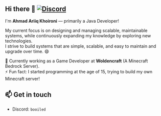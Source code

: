 ## Hi there 👋 [![Discord](https://img.shields.io/badge/Discord-%237289DA.svg?logo=discord&logoColor=white)](https://discord.gg/https://discord.gg/jyw8U49KDA) 

I'm **Ahmad Ariiq Khoironi** — primarily a Java Developer!

My current focus is on designing and managing scalable, maintainable systems, while continuously expanding my knowledge by exploring new technologies.  
I strive to build systems that are simple, scalable, and easy to maintain and upgrade over time. 😄

🔭 Currently working as a Game Developer at **Woldencraft** (A Minecraft Bedrock Server).  
⚡ Fun fact: I started programming at the age of 15, trying to build my own Minecraft server!

## 📫 Get in touch
- Discord: `booiled`
